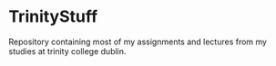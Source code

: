 # TrinityStuff

Repository containing most of my assignments and lectures from my studies at trinity college dublin.
